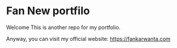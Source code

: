 # Fan New portfilo

Welcome
This is another repo for my portfolio.

Anyway, you can visit my official website: 
https://fankarwanta.com
